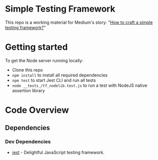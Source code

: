 # Simple Testing Framework

This repo is a working material for Medium's story: "[How to craft a simple testing framework?](https://medium.com/@AlenVlahovljak/how-to-craft-a-simple-testing-framework-1060e9e9ffa3)"

# Getting started

To get the Node server running locally:

-  Clone this repo
-  `npm install` to install all required dependencies
-  `npm test` to start Jest CLI and run all tests
-  `node __tests_/tf_nodelib.test.js` to run a test with NodeJS native assertion library

# Code Overview

## Dependencies

### Dev Dependencies

-  [jest](https://www.npmjs.com/package/jest) - Delightful JavaScript testing framework.
